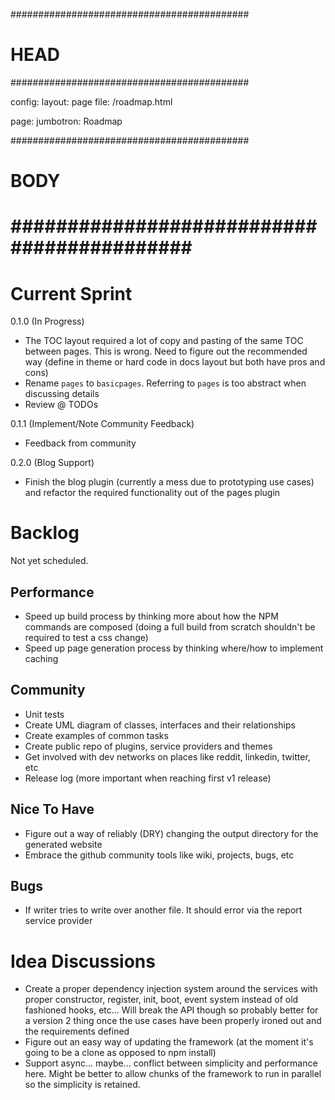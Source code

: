 ###########################################
# HEAD
###########################################

config: 
  layout: page
  file: /roadmap.html
  
page: 
  jumbotron: Roadmap

###########################################
# BODY
###########################################
=====

# Current Sprint

0.1.0 (In Progress)

- The TOC layout required a lot of copy and pasting of the same TOC between pages. This is wrong. Need to figure out the recommended way (define in theme or hard code in docs layout but both have pros and cons)
- Rename `pages` to `basicpages`. Referring to `pages` is too abstract when discussing details
- Review @ TODOs

0.1.1 (Implement/Note Community Feedback)

- Feedback from community

0.2.0 (Blog Support)

- Finish the blog plugin (currently a mess due to prototyping use cases) and refactor the required functionality out of the pages plugin

# Backlog

Not yet scheduled.

## Performance

- Speed up build process by thinking more about how the NPM commands are composed (doing a full build from scratch shouldn't be required to test a css change)
- Speed up page generation process by thinking where/how to implement caching

## Community

- Unit tests
- Create UML diagram of classes, interfaces and their relationships
- Create examples of common tasks
- Create public repo of plugins, service providers and themes
- Get involved with dev networks on places like reddit, linkedin, twitter, etc
- Release log (more important when reaching first v1 release)

## Nice To Have

- Figure out a way of reliably (DRY) changing the output directory for the generated website
- Embrace the github community tools like wiki, projects, bugs, etc

## Bugs

- If writer tries to write over another file. It should error via the report service provider 

# Idea Discussions

- Create a proper dependency injection system around the services with proper constructor, register, init, boot, event system instead of old fashioned hooks, etc... Will break the API though so probably better for a version 2 thing once the use cases have been properly ironed out and the requirements defined
- Figure out an easy way of updating the framework (at the moment it's going to be a clone as opposed to npm install)
- Support async... maybe... conflict between simplicity and performance here. Might be better to allow chunks of the framework to run in parallel so the simplicity is retained.


